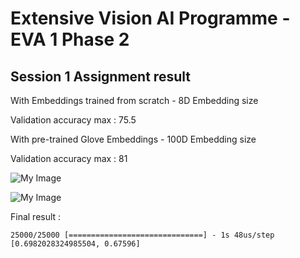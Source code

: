 # Extensive Vision AI Programme - EVA 1 Phase 2

## Session 1 Assignment result

With Embeddings trained from scratch - 8D Embedding size

Validation accuracy max : 75.5

With pre-trained Glove Embeddings - 100D Embedding size

Validation accuracy max : 81

![My Image](https://github.com/hardayal/EVA/tree/master/Phase2/tv_ac.png)



![My Image](https://github.com/hardayal/EVA/tree/master/Phase2/tv_loss.png)

Final result : 

```
25000/25000 [==============================] - 1s 48us/step
[0.6982028324985504, 0.67596]
```